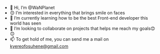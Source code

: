 - 👋 Hi, I’m @WaNPlanet
- 😊 I’m interested in everything that brings smile on faces
- 🌱 I’m currently learning how to be the best Front-end developer this world has seen
- 💞️ I’m looking to collaborate on projects that helps me reach my goals😊😊
- 📫 To get hold of me, you can send me a mail on kyereofosuhene@gmail.com

<!---
WaNPlanet/WaNPlanet is a ✨ special ✨ repository because its `README.md` (this file) appears on your GitHub profile.
You can click the Preview link to take a look at your changes.
--->
